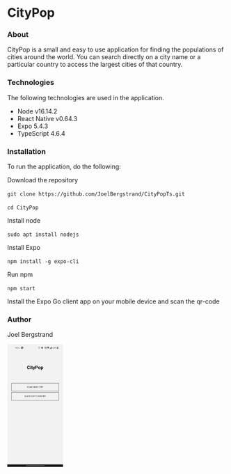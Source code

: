 # CityPop
### About
CityPop is a small and easy to use application for finding the populations of cities around the world. You can search directly on a city name or a particular country to access the largest cities of that country.

### Technologies
The following technologies are used in the application. 
- Node v16.14.2
- React Native v0.64.3
- Expo 5.4.3
- TypeScript 4.6.4
### Installation
To run the application, do the following:

Download the repository

`git clone https://github.com/JoelBergstrand/CityPopTs.git`

`cd CityPop`

Install node

`sudo apt install nodejs`

Install Expo

`npm install -g expo-cli`

Run npm

`npm start`

Install the Expo Go client app on your mobile device and scan the qr-code

### Author
Joel Bergstrand


<img src="https://github.com/JoelBergstrand/CityPopTs/blob/main/citypopscreencap.jpg" width="128" height="282">
